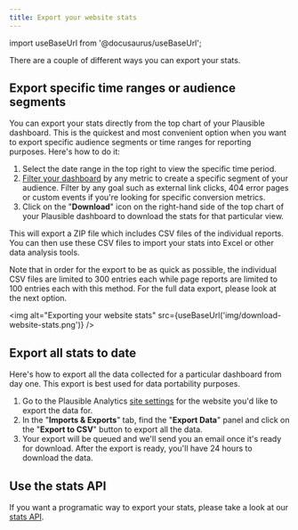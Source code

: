```yaml
---
title: Export your website stats
---
```


import useBaseUrl from '@docusaurus/useBaseUrl';

There are a couple of different ways you can export your stats.

## Export specific time ranges or audience segments

You can export your stats directly from the top chart of your Plausible dashboard. This is the quickest and most convenient option when you want to export specific audience segments or time ranges for reporting purposes. Here's how to do it:

1. Select the date range in the top right to view the specific time period.
2. [Filter your dashboard](filters-segments.md) by any metric to create a specific segment of your audience. Filter by any goal such as external link clicks, 404 error pages or custom events if you're looking for specific conversion metrics.
3. Click on the "**Download**" icon on the right-hand side of the top chart of your Plausible dashboard to download the stats for that particular view.

This will export a ZIP file which includes CSV files of the individual reports. You can then use these CSV files to import your stats into Excel or other data analysis tools.

Note that in order for the export to be as quick as possible, the individual CSV files are limited to 300 entries each while page reports are limited to 100 entries each with this method. For the full data export, please look at the next option.

<img alt="Exporting your website stats" src={useBaseUrl('img/download-website-stats.png')} />

## Export all stats to date

Here's how to export all the data collected for a particular dashboard from day one. This export is best used for data portability purposes. 

1. Go to the Plausible Analytics [site settings](website-settings.md) for the website you'd like to export the data for.
2. In the "**Imports & Exports**" tab, find the "**Export Data**" panel and click on the "**Export to CSV**" button to export all the data.
3. Your export will be queued and we'll send you an email once it's ready for download. After the export is ready, you'll have 24 hours to download the data.

## Use the stats API

If you want a programatic way to export your stats, please take a look at our [stats API](stats-api.md).
